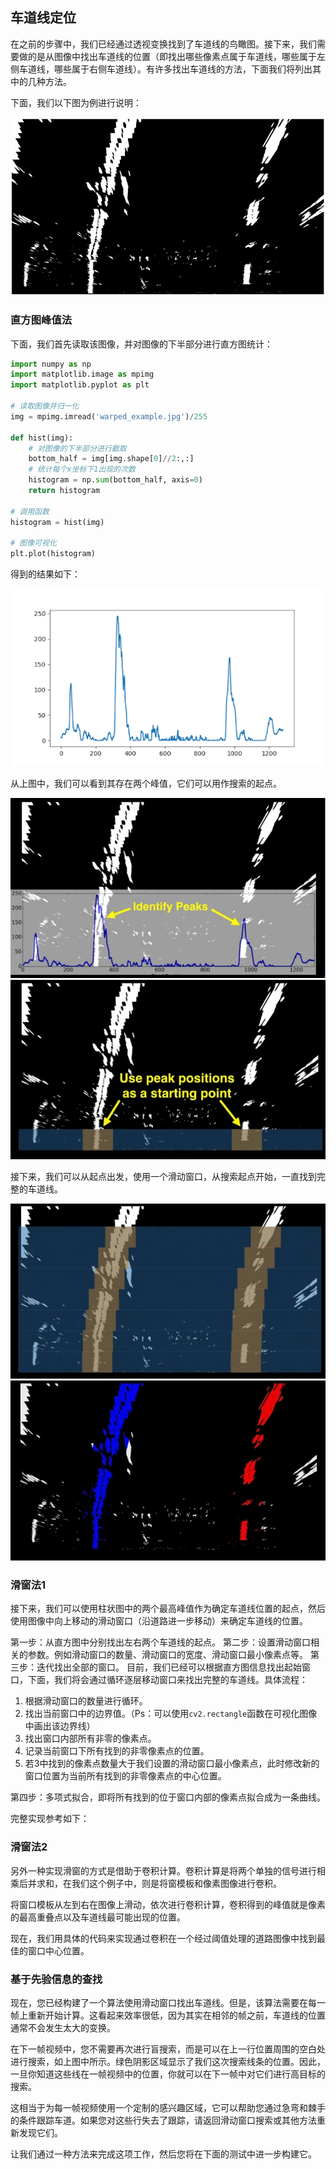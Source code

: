 ## 车道线定位

在之前的步骤中，我们已经通过透视变换找到了车道线的鸟瞰图。接下来，我们需要做的是从图像中找出车道线的位置（即找出哪些像素点属于车道线，哪些属于左侧车道线，哪些属于右侧车道线）。有许多找出车道线的方法，下面我们将列出其中的几种方法。

下面，我们以下图为例进行说明：

![](/assets/78.jpg)


### 直方图峰值法

下面，我们首先读取该图像，并对图像的下半部分进行直方图统计：

```python
import numpy as np
import matplotlib.image as mpimg
import matplotlib.pyplot as plt

# 读取图像并归一化
img = mpimg.imread('warped_example.jpg')/255

def hist(img):
    # 对图像的下半部分进行截取
    bottom_half = img[img.shape[0]//2:,:]
    # 统计每个x坐标下1出现的次数
    histogram = np.sum(bottom_half, axis=0)
    return histogram

# 调用函数
histogram = hist(img)

# 图像可视化
plt.plot(histogram)
```

得到的结果如下：

![histogram](/assets/79.jpg)

从上图中，我们可以看到其存在两个峰值，它们可以用作搜索的起点。

![](/assets/80.jpg)
![](/assets/81.jpg)

接下来，我们可以从起点出发，使用一个滑动窗口，从搜索起点开始，一直找到完整的车道线。

![](/assets/82.jpg)
![](/assets/83.jpg)


### 滑窗法1

接下来，我们可以使用柱状图中的两个最高峰值作为确定车道线位置的起点，然后使用图像中向上移动的滑动窗口（沿道路进一步移动）来确定车道线的位置。

第一步：从直方图中分别找出左右两个车道线的起点。
第二步：设置滑动窗口相关的参数。例如滑动窗口的数量、滑动窗口的宽度、滑动窗口最小像素点等。
第三步：迭代找出全部的窗口。
目前，我们已经可以根据直方图信息找出起始窗口，下面，我们将会通过循环逐层移动窗口来找出完整的车道线。具体流程：

1. 根据滑动窗口的数量进行循环。
2. 找出当前窗口中的边界值。（Ps：可以使用`cv2.rectangle`函数在可视化图像中画出该边界线）
3. 找出窗口内部所有非零的像素点。
4. 记录当前窗口下所有找到的非零像素点的位置。
5. 若3中找到的像素点数量大于我们设置的滑动窗口最小像素点，此时修改新的窗口位置为当前所有找到的非零像素点的中心位置。

第四步：多项式拟合，即将所有找到的位于窗口内部的像素点拟合成为一条曲线。

完整实现参考如下：


### 滑窗法2

另外一种实现滑窗的方式是借助于卷积计算。卷积计算是将两个单独的信号进行相乘后并求和，在我们这个例子中，则是将窗模板和像素图像进行卷积。

将窗口模板从左到右在图像上滑动，依次进行卷积计算，卷积得到的峰值就是像素的最高重叠点以及车道线最可能出现的位置。

现在，我们用具体的代码来实现通过卷积在一个经过阈值处理的道路图像中找到最佳的窗口中心位置。


### 基于先验信息的查找

现在，您已经构建了一个算法使用滑动窗口找出车道线。但是，该算法需要在每一帧上重新开始计算。这看起来效率很低，因为其实在相邻的帧之前，车道线的位置通常不会发生太大的变换。

在下一帧视频中，您不需要再次进行盲搜索，而是可以在上一行位置周围的空白处进行搜索，如上图中所示。绿色阴影区域显示了我们这次搜索线条的位置。因此，一旦你知道这些线在一帧视频中的位置，你就可以在下一帧中对它们进行高目标的搜索。



这相当于为每一帧视频使用一个定制的感兴趣区域，它可以帮助您通过急弯和棘手的条件跟踪车道。如果您对这些行失去了跟踪，请返回滑动窗口搜索或其他方法重新发现它们。



让我们通过一种方法来完成这项工作，然后您将在下面的测试中进一步构建它。





